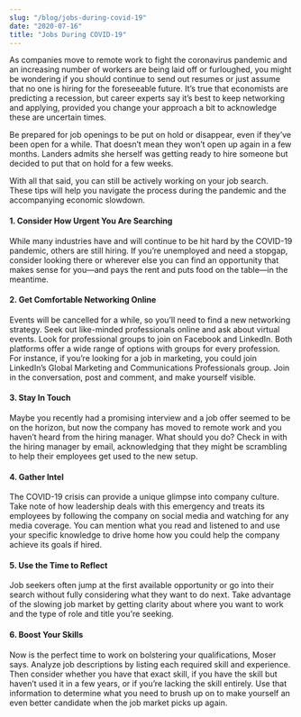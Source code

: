 ```yaml
---
slug: "/blog/jobs-during-covid-19"
date: "2020-07-16"
title: "Jobs During COVID-19"
---
```


As companies move to remote work to fight the coronavirus pandemic and an increasing number of workers are being laid off or furloughed, you might be wondering if you should continue to send out resumes or just assume that no one is hiring for the foreseeable future. It’s true that economists are predicting a recession, but career experts say it’s best to keep networking and applying, provided you change your approach a bit to acknowledge these are uncertain times.

Be prepared for job openings to be put on hold or disappear, even if they’ve been open for a while. That doesn’t mean they won’t open up again in a few months. Landers admits she herself was getting ready to hire someone but decided to put that on hold for a few weeks.

With all that said, you can still be actively working on your job search. These tips will help you navigate the process during the pandemic and the accompanying economic slowdown.

#### 1. Consider How Urgent You Are Searching

While many industries have and will continue to be hit hard by the COVID-19 pandemic, others are still hiring. If you’re unemployed and need a stopgap, consider looking there or wherever else you can find an opportunity that makes sense for you—and pays the rent and puts food on the table—in the meantime.

#### 2. Get Comfortable Networking Online

Events will be cancelled for a while, so you’ll need to find a new networking strategy. Seek out like-minded professionals online and ask about virtual events.
Look for professional groups to join on Facebook and LinkedIn. Both platforms offer a wide range of options with groups for every profession. For instance, if you’re looking for a job in marketing, you could join LinkedIn’s Global Marketing and Communications Professionals group. Join in the conversation, post and comment, and make yourself visible.

#### 3. Stay In Touch

Maybe you recently had a promising interview and a job offer seemed to be on the horizon, but now the company has moved to remote work and you haven’t heard from the hiring manager. What should you do? Check in with the hiring manager by email, acknowledging that they might be scrambling to help their employees get used to the new setup.

#### 4. Gather Intel

The COVID-19 crisis can provide a unique glimpse into company culture. Take note of how leadership deals with this emergency and treats its employees by following the company on social media and watching for any media coverage.
You can mention what you read and listened to and use your specific knowledge to drive home how you could help the company achieve its goals if hired.

#### 5. Use the Time to Reflect

Job seekers often jump at the first available opportunity or go into their search without fully considering what they want to do next. Take advantage of the slowing job market by getting clarity about where you want to work and the type of role and title you're seeking.

#### 6. Boost Your Skills

Now is the perfect time to work on bolstering your qualifications, Moser says. Analyze job descriptions by listing each required skill and experience. Then consider whether you have that exact skill, if you have the skill but haven’t used it in a few years, or if you’re lacking the skill entirely. Use that information to determine what you need to brush up on to make yourself an even better candidate when the job market picks up again.

